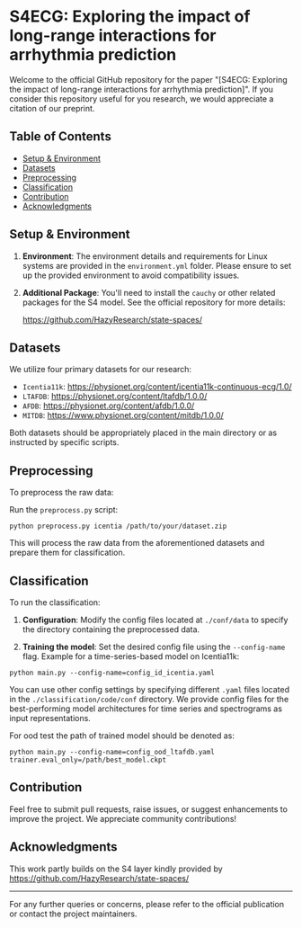 # S4ECG: Exploring the impact of long-range interactions for arrhythmia prediction

Welcome to the official GitHub repository for the paper "[S4ECG: Exploring the impact of long-range interactions for arrhythmia prediction]". If you consider this repository useful for you research, we would appreciate a citation of our preprint.

## Table of Contents
- [Setup & Environment](#setup--environment)
- [Datasets](#datasets)
- [Preprocessing](#preprocessing)
- [Classification](#classification)
- [Contribution](#contribution)
- [Acknowledgments](#acknowledgments)

## Setup & Environment

1. **Environment**: The environment details and requirements for Linux systems are provided in the `environment.yml` folder. Please ensure to set up the provided environment to avoid compatibility issues.

2. **Additional Package**: You'll need to install the `cauchy` or other related packages for the S4 model. See the official repository for more details:

	https://github.com/HazyResearch/state-spaces/


## Datasets

We utilize four primary datasets for our research:

- `Icentia11k`: https://physionet.org/content/icentia11k-continuous-ecg/1.0/
- `LTAFDB`: https://physionet.org/content/ltafdb/1.0.0/
- `AFDB`: https://physionet.org/content/afdb/1.0.0/
- `MITDB`: https://www.physionet.org/content/mitdb/1.0.0/

Both datasets should be appropriately placed in the main directory or as instructed by specific scripts.

## Preprocessing

To preprocess the raw data:

Run the `preprocess.py` script:
```
python preprocess.py icentia /path/to/your/dataset.zip
```

This will process the raw data from the aforementioned datasets and prepare them for classification.

## Classification

To run the classification:

1. **Configuration**: Modify the config files located at `./conf/data` to specify the directory containing the preprocessed data.

2. **Training the model**:
Set the desired config file using the `--config-name` flag. Example for a time-series-based model on Icentia11k:
```
python main.py --config-name=config_id_icentia.yaml
```

You can use other config settings by specifying different `.yaml` files located in the `./classification/code/conf` directory. We provide config files for the best-performing model architectures for time series and spectrograms as input representations.

For ood test the path of trained model should be denoted as:
```
python main.py --config-name=config_ood_ltafdb.yaml trainer.eval_only=/path/best_model.ckpt
```


## Contribution

Feel free to submit pull requests, raise issues, or suggest enhancements to improve the project. We appreciate community contributions!

## Acknowledgments
This work partly builds on the S4 layer kindly provided by https://github.com/HazyResearch/state-spaces/

---

For any further queries or concerns, please refer to the official publication or contact the project maintainers.
